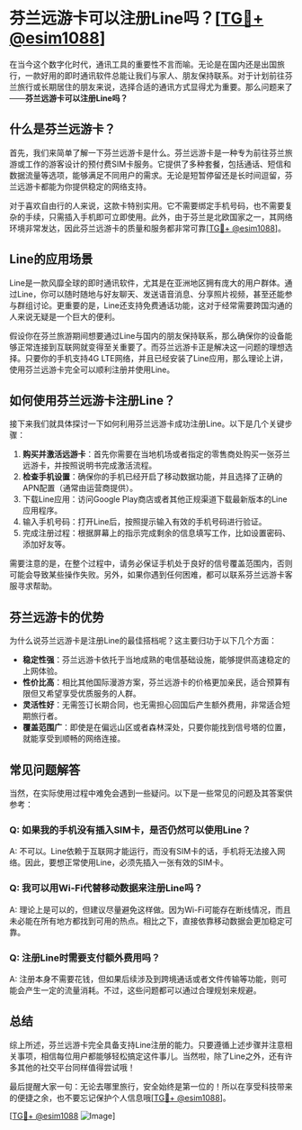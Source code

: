 # 芬兰远游卡可以注册Line吗？[[TG💪+ @esim1088](https://t.me/s/esim1088)]

在当今这个数字化时代，通讯工具的重要性不言而喻。无论是在国内还是出国旅行，一款好用的即时通讯软件总能让我们与家人、朋友保持联系。对于计划前往芬兰旅行或长期居住的朋友来说，选择合适的通讯方式显得尤为重要。那么问题来了——**芬兰远游卡可以注册Line吗？**

## 什么是芬兰远游卡？

首先，我们来简单了解一下芬兰远游卡是什么。芬兰远游卡是一种专为前往芬兰旅游或工作的游客设计的预付费SIM卡服务。它提供了多种套餐，包括通话、短信和数据流量等选项，能够满足不同用户的需求。无论是短暂停留还是长时间逗留，芬兰远游卡都能为你提供稳定的网络支持。

对于喜欢自由行的人来说，这款卡特别实用。它不需要绑定手机号码，也不需要复杂的手续，只需插入手机即可立即使用。此外，由于芬兰是北欧国家之一，其网络环境非常发达，因此芬兰远游卡的质量和服务都非常可靠[[TG💪+ @esim1088](https://t.me/s/esim1088)]。

## Line的应用场景

Line是一款风靡全球的即时通讯软件，尤其是在亚洲地区拥有庞大的用户群体。通过Line，你可以随时随地与好友聊天、发送语音消息、分享照片视频，甚至还能参与群组讨论。更重要的是，Line还支持免费通话功能，这对于经常需要跨国沟通的人来说无疑是一个巨大的便利。

假设你在芬兰旅游期间想要通过Line与国内的朋友保持联系，那么确保你的设备能够正常连接到互联网就变得至关重要了。而芬兰远游卡正是解决这一问题的理想选择。只要你的手机支持4G LTE网络，并且已经安装了Line应用，那么理论上讲，使用芬兰远游卡完全可以顺利注册并使用Line。

## 如何使用芬兰远游卡注册Line？

接下来我们就具体探讨一下如何利用芬兰远游卡成功注册Line。以下是几个关键步骤：

1. **购买并激活远游卡**：首先你需要在当地机场或者指定的零售商处购买一张芬兰远游卡，并按照说明书完成激活流程。
2. **检查手机设置**：确保你的手机已经开启了移动数据功能，并且选择了正确的APN配置（通常由运营商提供）。
3. 下载Line应用：访问Google Play商店或者其他正规渠道下载最新版本的Line应用程序。
4. 输入手机号码：打开Line后，按照提示输入有效的手机号码进行验证。
5. 完成注册过程：根据屏幕上的指示完成剩余的信息填写工作，比如设置密码、添加好友等。

需要注意的是，在整个过程中，请务必保证手机处于良好的信号覆盖范围内，否则可能会导致某些操作失败。另外，如果你遇到任何困难，都可以联系芬兰远游卡客服寻求帮助。

## 芬兰远游卡的优势

为什么说芬兰远游卡是注册Line的最佳搭档呢？这主要归功于以下几个方面：

- **稳定性强**：芬兰远游卡依托于当地成熟的电信基础设施，能够提供高速稳定的上网体验。
- **性价比高**：相比其他国际漫游方案，芬兰远游卡的价格更加亲民，适合预算有限但又希望享受优质服务的人群。
- **灵活性好**：无需签订长期合同，也无需担心回国后产生额外费用，非常适合短期旅行者。
- **覆盖范围广**：即使是在偏远山区或者森林深处，只要你能找到信号塔的位置，就能享受到顺畅的网络连接。

## 常见问题解答

当然，在实际使用过程中难免会遇到一些疑问。以下是一些常见的问题及其答案供参考：

### Q: 如果我的手机没有插入SIM卡，是否仍然可以使用Line？
A: 不可以。Line依赖于互联网才能运行，而没有SIM卡的话，手机将无法接入网络。因此，要想正常使用Line，必须先插入一张有效的SIM卡。

### Q: 我可以用Wi-Fi代替移动数据来注册Line吗？
A: 理论上是可以的，但建议尽量避免这样做。因为Wi-Fi可能存在断线情况，而且未必能在所有地方都找到可用的热点。相比之下，直接依靠移动数据会更加稳定可靠。

### Q: 注册Line时需要支付额外费用吗？
A: 注册本身不需要花钱，但如果后续涉及到跨境通话或者文件传输等功能，则可能会产生一定的流量消耗。不过，这些问题都可以通过合理规划来规避。

## 总结

综上所述，芬兰远游卡完全具备支持Line注册的能力。只要遵循上述步骤并注意相关事项，相信每位用户都能够轻松搞定这件事儿。当然啦，除了Line之外，还有许多其他的社交平台同样值得尝试哦！

最后提醒大家一句：无论去哪里旅行，安全始终是第一位的！所以在享受科技带来的便捷之余，也不要忘记保护个人信息哦[[TG💪+ @esim1088](https://t.me/s/esim1088)]。

[[TG💪+ @esim1088](https://t.me/s/esim1088) ![Image](https://i.postimg.cc/4NQfJmqS/Snipaste-2025-05-13-00-14-12.png)]